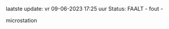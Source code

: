 laatste update: 
vr 09-06-2023 17:25   uur 
Status: FAALT - fout - 
<div class="service R">microstation</div>